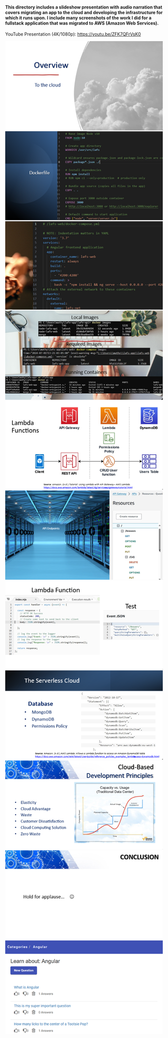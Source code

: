 #### This directory includes a slideshow presentation with audio narration that covers migrating an app to the cloud and developing the infrastructure for which it runs upon. I include many screenshots of the work I did for a fullstack application that was migrated to AWS (Amazon Web Services).

YouTube Presentation (4K/1080p): https://youtu.be/ZFK7QFrVsK0
<br>

![img](images/Picture1.png)
![img](images/Picture2.png)
![img](images/Picture3.png)
![img](images/Picture4.png)
![img](images/Picture5.png)
![img](images/Picture6.png)
![img](images/Picture7.png)
![img](images/Picture8.png)
![img](images/Picture9.png)
![img](images/Picture10.png)
![img](images/Picture11.png)
